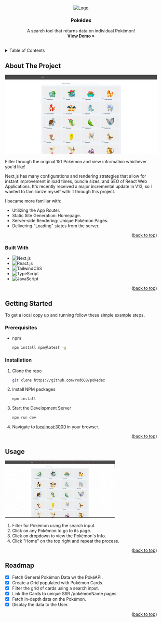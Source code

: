 <a name="readme-top"></a>


<!-- PROJECT LOGO -->
<br />
<div align="center">
  <a href="https://github.com/othneildrew/Best-README-Template">
    <img src="app/favicon.ico" alt="Logo" width="80" height="80">
  </a>

  <h3 align="center">Pokédex</h3>

  <p align="center">
    A search tool that returns data on individual Pokémon!
    <br />
    <a href="https://pokedex-rod608.vercel.app/"><strong>View Demo »</strong></a>
    <br />
    <br />

  </p>
</div>



<!-- TABLE OF CONTENTS -->
<details>
  <summary>Table of Contents</summary>
  <ol>
    <li>
      <a href="#about-the-project">About The Project</a>
      <ul>
        <li><a href="#built-with">Built With</a></li>
      </ul>
    </li>
    <li>
      <a href="#getting-started">Getting Started</a>
      <ul>
        <li><a href="#prerequisites">Prerequisites</a></li>
        <li><a href="#installation">Installation</a></li>
      </ul>
    </li>
    <li><a href="#usage">Usage</a></li>
    <li><a href="#roadmap">Roadmap</a></li>
  </ol>
</details>



<!-- ABOUT THE PROJECT -->
## About The Project

![Product Name Screen Shot](/public/dashboard.png)

Filter through the original 151 Pokémon and view information whichever you'd like! 

Next.js has many configurations and rendering strategies that allow for instant improvement in load times, bundle sizes, and SEO of React Web Applications. It's recently received a major incremental update in V13, so I wanted to familiarize myself with it through this project.

I became more familiar with:
* Utilizing the App Router.
* Static Site Generation: Homepage.
* Server-side Rendering: Unique Pokémon Pages.
* Delivering "Loading" states from the server.


<p align="right">(<a href="#readme-top">back to top</a>)</p>



### Built With

* ![Next.js](https://img.shields.io/badge/next.js-000000?style=for-the-badge&logo=nextdotjs&logoColor=white)
* ![React.js](https://img.shields.io/badge/React-20232A?style=for-the-badge&logo=react&logoColor=61DAFB)
* ![TailwindCSS](https://img.shields.io/badge/tailwindcss-%2338B2AC.svg?style=for-the-badge&logo=tailwind-css&logoColor=white)
* ![TypeScript](https://img.shields.io/badge/typescript-%23007ACC.svg?style=for-the-badge&logo=typescript&logoColor=white)
* ![JavaScript](https://img.shields.io/badge/javascript-%23323330.svg?style=for-the-badge&logo=javascript&logoColor=%23F7DF1E)


<p align="right">(<a href="#readme-top">back to top</a>)</p>



<!-- GETTING STARTED -->
## Getting Started

To get a local copy up and running follow these simple example steps.

### Prerequisites

* npm
  ```sh
  npm install npm@latest -g
  ```

### Installation

1. Clone the repo
   ```sh
   git clone https://github.com/rod608/pokedex
   ```
2. Install NPM packages
   ```sh
   npm install
   ```
3. Start the Development Server
   ```js
   npm run dev
   ```
4. Navigate to [localhost:3000](http://localhost:3000/) in your browser.

<p align="right">(<a href="#readme-top">back to top</a>)</p>



<!-- USAGE EXAMPLES -->
## Usage
![Product Name Screen Shot](/public/demo.gif)

1. Filter for Pokémon using the search input.
2. Click on any Pokémon to go to its page.
3. Click on dropdown to view the Pokémon's Info.
4. Click "Home" on the top right and repeat the process.


<p align="right">(<a href="#readme-top">back to top</a>)</p>



<!-- ROADMAP -->
## Roadmap

- [x] Fetch General Pokémon Data w/ the PokéAPI.
- [x] Create a Grid populated with Pokémon Cards.
- [x] Filter the grid of cards using a search input.
- [x] Link the Cards to unique SSR /pokémonName pages.
- [x] Fetch in-depth data on the Pokémon.
- [x] Display the data to the User.

<p align="right">(<a href="#readme-top">back to top</a>)</p>

